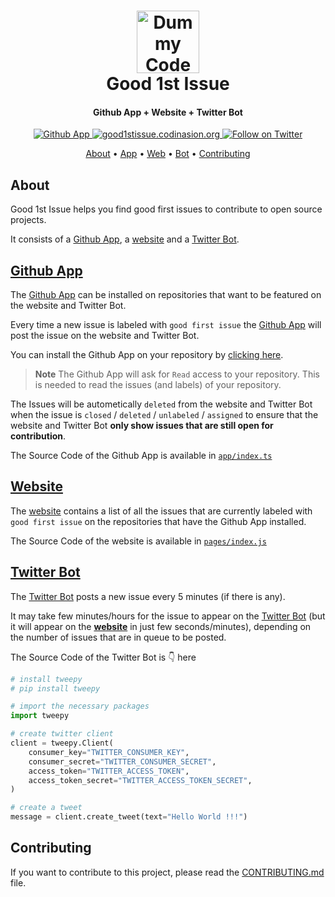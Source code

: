 <h1 align="center">
    <a href="https://www.npmjs.com/package/dummy-code">
        <img src="public/LOGO.png" alt="Dummy Code" width="100" />
    </a>
    <br>
    Good 1st Issue
    <br>
</h1>

<h4 align="center">Github App + Website + Twitter Bot</h4>

<p align="center">
  <a href="https://github.com/apps/good1stissue" >
    <img src="https://img.shields.io/badge/App-Good1stIssue-<COLOR>?logo=github" alt="Github App" />
  </a>
  <a href="https://good1stissue.codinasion.org/">
    <img src="https://img.shields.io/badge/good1stissue-codinasion.org-<COLOR>?logo=bot" alt="good1stissue.codinasion.org" />
  </a>
  <a href="https://twitter.com/Good1stIssue">
    <img src="https://img.shields.io/twitter/follow/Good1stIssue?label=Follow&style=social" alt="Follow on Twitter" />
  </a>
</p>

<p align="center">
  <a href="#about">About</a> •
  <a href="#github-app">App</a> •
  <a href="#website">Web</a> •
  <a href="#twitter-bot">Bot</a> •
  <a href="#contributing">Contributing</a>
</p>

## About

Good 1st Issue helps you find good first issues to contribute to open source projects.

It consists of a [Github App](https://github.com/apps/good1stissue), a [website](https://good1stissue.codinasion.org/) and a [Twitter Bot](https://twitter.com/Good1stIssue).

## [Github App](https://github.com/apps/good1stissue)

The [Github App](https://github.com/apps/good1stissue) can be installed on repositories that want to be featured on the website and Twitter Bot.

Every time a new issue is labeled with `good first issue` the [Github App](https://github.com/apps/good1stissue) will post the issue on the website and Twitter Bot.

You can install the Github App on your repository by [clicking here](https://github.com/apps/good1stissue).

> **Note** The Github App will ask for `Read` access to your repository. This is needed to read the issues (and labels) of your repository.

The Issues will be autometically `deleted` from the website and Twitter Bot when the issue is `closed` / `deleted` / `unlabeled` / `assigned` to ensure that the website and Twitter Bot **only show issues that are still open for contribution**.

The Source Code of the Github App is available  in [`app/index.ts`](app/index.ts)

## [Website](https://good1stissue.codinasion.org/)

The [website](https://good1stissue.codinasion.org/) contains a list of all the issues that are currently labeled with `good first issue` on the repositories that have the Github App installed.

The Source Code of the website is available in [`pages/index.js`](pages/index.js)

## [Twitter Bot](https://twitter.com/Good1stIssue)

The [Twitter Bot](https://twitter.com/Good1stIssue) posts a new issue every 5 minutes (if there is any).

It may take few minutes/hours for the issue to appear on the [Twitter Bot](https://twitter.com/Good1stIssue) (but it will appear on the [**website**](https://good1stissue.codinasion.org/) in just few seconds/minutes), depending on the number of issues that are in queue to be posted.

The Source Code of the Twitter Bot is :point_down: here

```python
# install tweepy
# pip install tweepy

# import the necessary packages
import tweepy

# create twitter client
client = tweepy.Client(
    consumer_key="TWITTER_CONSUMER_KEY",
    consumer_secret="TWITTER_CONSUMER_SECRET",
    access_token="TWITTER_ACCESS_TOKEN",
    access_token_secret="TWITTER_ACCESS_TOKEN_SECRET",
)

# create a tweet
message = client.create_tweet(text="Hello World !!!")
```

## Contributing

If you want to contribute to this project, please read the [CONTRIBUTING.md](CONTRIBUTING.md) file.
